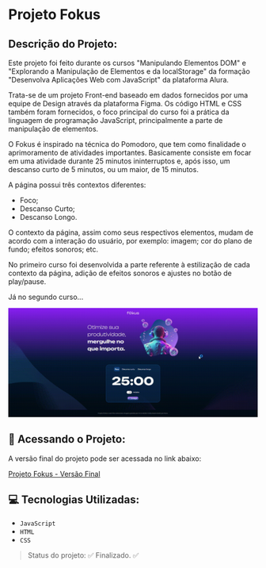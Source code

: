 # Projeto Fokus

## Descrição do Projeto:

Este projeto foi feito durante os cursos "Manipulando Elementos DOM" e "Explorando a Manipulação de Elementos e da localStorage" da formação "Desenvolva Aplicações Web com JavaScript" da plataforma Alura.

Trata-se de um projeto Front-end baseado em dados fornecidos por uma equipe de Design através da plataforma Figma. Os código HTML e CSS também foram fornecidos, o foco principal do curso foi a prática da linguagem de programação JavaScript, principalmente a parte de manipulação de elementos.

O Fokus é inspirado na técnica do Pomodoro, que tem como finalidade o aprimoramento de atividades importantes. Basicamente consiste em focar em uma atividade durante 25 minutos ininterruptos e, após isso, um descanso curto de 5 minutos, ou um maior, de 15 minutos.

A página possui três contextos diferentes:

* Foco;
* Descanso Curto;
* Descanso Longo.

O contexto da página, assim como seus respectivos elementos, mudam de acordo com a interação do usuário, por exemplo: imagem; cor do plano de fundo; efeitos sonoros; etc.

No primeiro curso foi desenvolvida a parte referente à estilização de cada contexto da página, adição de efeitos sonoros e ajustes no botão de play/pause.

Já no segundo curso...

![Gif com uma demonstração do projeto, visualizando ambas as abas](./imagens/projetoFokus.gif)

## :floppy_disk: Acessando o Projeto:

A versão final do projeto pode ser acessada no link abaixo:

[Projeto Fokus - Versão Final](https://projeto-fokus-zeta-one.vercel.app/)

## :computer: Tecnologias Utilizadas:

- `JavaScript`
- `HTML`
- `CSS`

> Status do projeto: :white_check_mark: Finalizado. :white_check_mark: